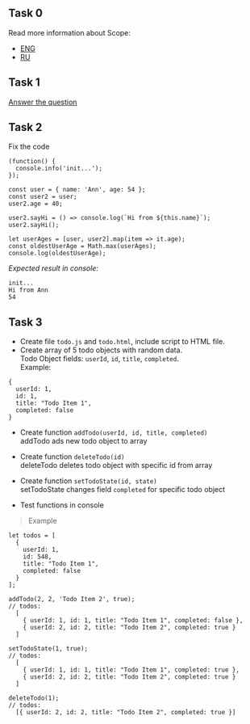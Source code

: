 ## Task 0
Read more information about Scope:  
- [ENG](https://javascript.info/closure)  
- [RU](https://learn.javascript.ru/closure)


## Task 1
[Answer the question](https://javascript.info/task/closure-latest-changes) 

## Task 2
Fix the code
```
(function() {
  console.info('init...');
});

const user = { name: 'Ann', age: 54 };
const user2 = user;
user2.age = 40;

user2.sayHi = () => console.log(`Hi from ${this.name}`);
user2.sayHi();

let userAges = [user, user2].map(item => it.age);
const oldestUserAge = Math.max(userAges);
console.log(oldestUserAge);
```

*Expected result in console:*  
```
init...  
Hi from Ann  
54    
```

## Task 3
- Create file `todo.js` and `todo.html`, include script to HTML file.  
- Create array of 5 todo objects with random data.  
Todo Object fields: `userId`, `id`, `title`, `completed`.   
Example:   
```
{
  userId: 1,
  id: 1,
  title: "Todo Item 1",
  completed: false
}
```

- Create function `addTodo(userId, id, title, completed)`  
  addTodo ads new todo object to array

- Create function `deleteTodo(id)`  
  deleteTodo deletes todo object with specific id from array

- Create function `setTodoState(id, state)`  
  setTodoState changes field `completed` for specific todo object
  
- Test functions in console

> Example 
```
let todos = [
  {
    userId: 1,
    id: 548,
    title: "Todo Item 1",
    completed: false
  }
];

addTodo(2, 2, 'Todo Item 2', true);
// todos:
  [
    { userId: 1, id: 1, title: "Todo Item 1", completed: false },
    { userId: 2, id: 2, title: "Todo Item 2", completed: true }
  ]

setTodoState(1, true);
// todos:
  [
    { userId: 1, id: 1, title: "Todo Item 1", completed: true },
    { userId: 2, id: 2, title: "Todo Item 2", completed: true }
  ]
  
deleteTodo(1);
// todos:
  [{ userId: 2, id: 2, title: "Todo Item 2", completed: true }]
```

